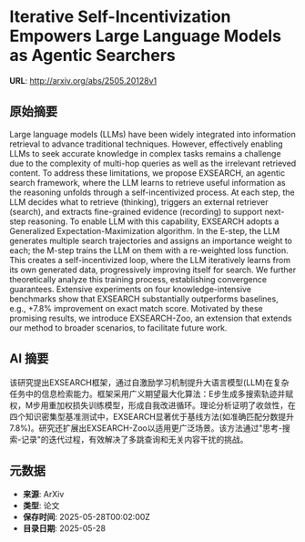 # Iterative Self-Incentivization Empowers Large Language Models as Agentic Searchers

**URL**: http://arxiv.org/abs/2505.20128v1

## 原始摘要

Large language models (LLMs) have been widely integrated into information
retrieval to advance traditional techniques. However, effectively enabling LLMs
to seek accurate knowledge in complex tasks remains a challenge due to the
complexity of multi-hop queries as well as the irrelevant retrieved content. To
address these limitations, we propose EXSEARCH, an agentic search framework,
where the LLM learns to retrieve useful information as the reasoning unfolds
through a self-incentivized process. At each step, the LLM decides what to
retrieve (thinking), triggers an external retriever (search), and extracts
fine-grained evidence (recording) to support next-step reasoning. To enable LLM
with this capability, EXSEARCH adopts a Generalized Expectation-Maximization
algorithm. In the E-step, the LLM generates multiple search trajectories and
assigns an importance weight to each; the M-step trains the LLM on them with a
re-weighted loss function. This creates a self-incentivized loop, where the LLM
iteratively learns from its own generated data, progressively improving itself
for search. We further theoretically analyze this training process,
establishing convergence guarantees. Extensive experiments on four
knowledge-intensive benchmarks show that EXSEARCH substantially outperforms
baselines, e.g., +7.8% improvement on exact match score. Motivated by these
promising results, we introduce EXSEARCH-Zoo, an extension that extends our
method to broader scenarios, to facilitate future work.


## AI 摘要

该研究提出EXSEARCH框架，通过自激励学习机制提升大语言模型(LLM)在复杂任务中的信息检索能力。框架采用广义期望最大化算法：E步生成多搜索轨迹并赋权，M步用重加权损失训练模型，形成自我改进循环。理论分析证明了收敛性，在四个知识密集型基准测试中，EXSEARCH显著优于基线方法(如准确匹配分数提升7.8%)。研究还扩展出EXSEARCH-Zoo以适用更广泛场景。该方法通过"思考-搜索-记录"的迭代过程，有效解决了多跳查询和无关内容干扰的挑战。

## 元数据

- **来源**: ArXiv
- **类型**: 论文
- **保存时间**: 2025-05-28T00:02:00Z
- **目录日期**: 2025-05-28
